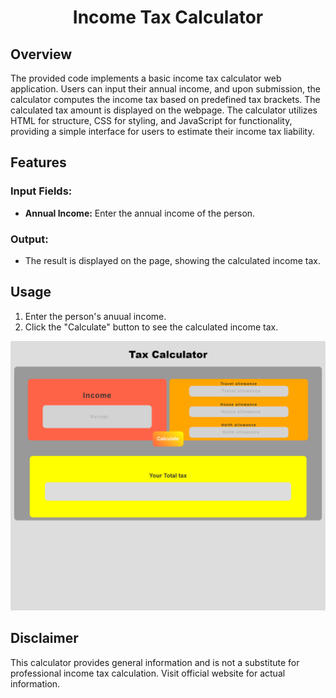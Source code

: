 # <p align="center">Income Tax Calculator</p>

## Overview

The provided code implements a basic income tax calculator web application. Users can input their annual income, and upon submission, the calculator computes the income tax based on predefined tax brackets. The calculated tax amount is displayed on the webpage. The calculator utilizes HTML for structure, CSS for styling, and JavaScript for functionality, providing a simple interface for users to estimate their income tax liability.
## Features

### Input Fields:

- **Annual Income:** Enter the annual income of the person.

### Output:

- The result is displayed on the page, showing the calculated income tax.

## Usage


1. Enter the person's anuual income.
2. Click the "Calculate" button to see the calculated income tax.


![image](screenshot.png)


## Disclaimer

This calculator provides general information and is not a substitute for professional income tax calculation. Visit official website for actual information.
